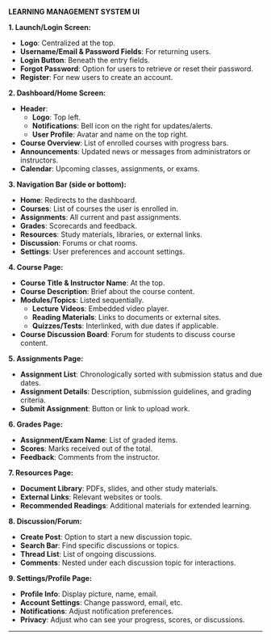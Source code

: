 **LEARNING MANAGEMENT SYSTEM UI**

**1. Launch/Login Screen:**
- **Logo**: Centralized at the top.
- **Username/Email & Password Fields**: For returning users.
- **Login Button**: Beneath the entry fields.
- **Forgot Password**: Option for users to retrieve or reset their password.
- **Register**: For new users to create an account.

**2. Dashboard/Home Screen:**
- **Header**:
  - **Logo**: Top left.
  - **Notifications**: Bell icon on the right for updates/alerts.
  - **User Profile**: Avatar and name on the top right.
- **Course Overview**: List of enrolled courses with progress bars.
- **Announcements**: Updated news or messages from administrators or instructors.
- **Calendar**: Upcoming classes, assignments, or exams.

**3. Navigation Bar (side or bottom):**
- **Home**: Redirects to the dashboard.
- **Courses**: List of courses the user is enrolled in.
- **Assignments**: All current and past assignments.
- **Grades**: Scorecards and feedback.
- **Resources**: Study materials, libraries, or external links.
- **Discussion**: Forums or chat rooms.
- **Settings**: User preferences and account settings.

**4. Course Page:**
- **Course Title & Instructor Name**: At the top.
- **Course Description**: Brief about the course content.
- **Modules/Topics**: Listed sequentially.
  - **Lecture Videos**: Embedded video player.
  - **Reading Materials**: Links to documents or external sites.
  - **Quizzes/Tests**: Interlinked, with due dates if applicable.
- **Course Discussion Board**: Forum for students to discuss course content.

**5. Assignments Page:**
- **Assignment List**: Chronologically sorted with submission status and due dates.
- **Assignment Details**: Description, submission guidelines, and grading criteria.
- **Submit Assignment**: Button or link to upload work.

**6. Grades Page:**
- **Assignment/Exam Name**: List of graded items.
- **Scores**: Marks received out of the total.
- **Feedback**: Comments from the instructor.

**7. Resources Page:**
- **Document Library**: PDFs, slides, and other study materials.
- **External Links**: Relevant websites or tools.
- **Recommended Readings**: Additional materials for extended learning.

**8. Discussion/Forum:**
- **Create Post**: Option to start a new discussion topic.
- **Search Bar**: Find specific discussions or topics.
- **Thread List**: List of ongoing discussions.
- **Comments**: Nested under each discussion topic for interactions.

**9. Settings/Profile Page:**
- **Profile Info**: Display picture, name, email.
- **Account Settings**: Change password, email, etc.
- **Notifications**: Adjust notification preferences.
- **Privacy**: Adjust who can see your progress, scores, or discussions.

---
